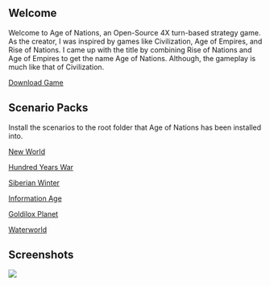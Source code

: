 ## Welcome
 Welcome to Age of Nations, an Open-Source 4X turn-based strategy game. As the creator, I was inspired by games like Civilization, Age of Empires, and Rise of Nations. I came up with the title by combining Rise of Nations and Age of Empires to get the name Age of Nations. Although, the gameplay is much like that of Civilization.

[Download Game](http://nkstudiosco.github.io/Age-of-Nations/aon_setup.exe)

## Scenario Packs

 Install the scenarios to the root folder that Age of Nations has been installed into.
 
[New World](http://nkstudiosco.github.io/Age-of-Nations/new_world.exe)

[Hundred Years War](http://nkstudiosco.github.io/Age-of-Nations/hundred.exe)

[Siberian Winter](http://nkstudiosco.github.io/Age-of-Nations/siberian.exe)

[Information Age](http://nkstudiosco.github.io/Age-of-Nations/information.exe)

[Goldilox Planet](http://nkstudiosco.github.io/Age-of-Nations/goldilox.exe)

[Waterworld](http://nkstudiosco.github.io/Age-of-Nations/waterworld.exe)

## Screenshots

<a target='_blank' href='http://nkstudiosco.github.io/Age-of-Nations/aon_setup.exe'><img src="http://nkstudiosco.github.io/Age-of-Nations/aon.png"/></a><br>
